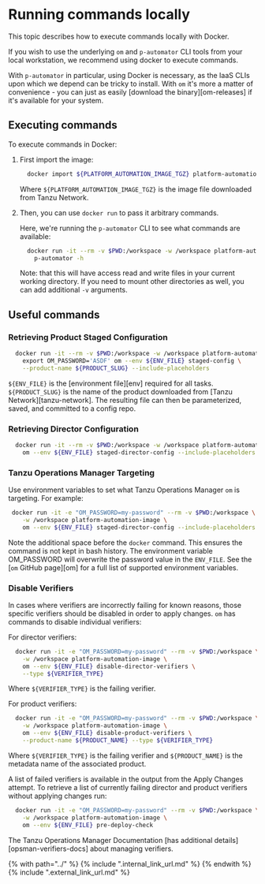 # Running commands locally

This topic describes how to execute commands locally with Docker.

If you wish to use the underlying `om` and `p-automator` CLI tools from your local workstation,
we recommend using docker to execute commands.

With `p-automator` in particular, using Docker is necessary,
as the IaaS CLIs upon which we depend can be tricky to install.
With `om` it's more a matter of convenience -
you can just as easily [download the binary][om-releases] if it's available for your system.


## Executing commands

To execute commands in Docker:

1. First import the image:

    ```bash
      docker import ${PLATFORM_AUTOMATION_IMAGE_TGZ} platform-automation-image
    ```

    Where `${PLATFORM_AUTOMATION_IMAGE_TGZ}` is the image file downloaded from Tanzu Network.

2. Then, you can use `docker run` to pass it arbitrary commands.

    Here, we're running the `p-automator` CLI to see what commands are available:

    ```bash
      docker run -it --rm -v $PWD:/workspace -w /workspace platform-automation-image \
        p-automator -h
    ```

    Note:  that this will have access read and write files in your current working directory.
    If you need to mount other directories as well, you can add additional `-v` arguments.

## Useful commands

### Retrieving Product Staged Configuration

```bash
  docker run -it --rm -v $PWD:/workspace -w /workspace platform-automation-image \
    export OM_PASSWORD='ASDF' om --env ${ENV_FILE} staged-config \
    --product-name ${PRODUCT_SLUG} --include-placeholders
```

  `${ENV_FILE}` is the [environment file][env] required for all tasks.
  `${PRODUCT_SLUG}` is the name of the product downloaded from [Tanzu Network][tanzu-network].
  The resulting file can then be parameterized, saved, and committed to a config repo.

### Retrieving Director Configuration

```bash
  docker run -it --rm -v $PWD:/workspace -w /workspace platform-automation-image \
    om --env ${ENV_FILE} staged-director-config --include-placeholders
```

### Tanzu Operations Manager Targeting

Use environment variables to set what Tanzu Operations Manager `om` is targeting.
For example: 

```bash
 docker run -it -e "OM_PASSWORD=my-password" --rm -v $PWD:/workspace \
    -w /workspace platform-automation-image \
    om --env ${ENV_FILE} staged-director-config --include-placeholders
```

Note the additional space before the `docker` command.
This ensures the command is not kept in bash history. 
The environment variable OM_PASSWORD will overwrite the password value in the `ENV_FILE`.
See the [`om` GitHub page][om] for a full list of supported environment variables. 

### Disable Verifiers

In cases where verifiers are incorrectly failing for known reasons,
those specific verifiers should be disabled in order to apply changes.
`om` has commands to disable individual verifiers:

For director verifiers:
```bash
  docker run -it -e "OM_PASSWORD=my-password" --rm -v $PWD:/workspace \
    -w /workspace platform-automation-image \
    om --env ${ENV_FILE} disable-director-verifiers \
    --type ${VERIFIER_TYPE}
```

Where `${VERIFIER_TYPE}` is the failing verifier.

For product verifiers:
```bash
  docker run -it -e "OM_PASSWORD=my-password" --rm -v $PWD:/workspace \
    -w /workspace platform-automation-image \
    om --env ${ENV_FILE} disable-product-verifiers \
    --product-name ${PRODUCT_NAME} --type ${VERIFIER_TYPE}
```

Where `${VERIFIER_TYPE}` is the failing verifier
and `${PRODUCT_NAME}` is the metadata name of the associated product.

A list of failed verifiers is available in the output from the Apply Changes attempt.
To retrieve a list of currently failing director and product verifiers
without applying changes run:

```bash
  docker run -it -e "OM_PASSWORD=my-password" --rm -v $PWD:/workspace \
    -w /workspace platform-automation-image \
    om --env ${ENV_FILE} pre-deploy-check
```

The Tanzu Operations Manager Documentation [has additional details][opsman-verifiers-docs] about managing verifiers.

{% with path="../" %}
    {% include ".internal_link_url.md" %}
{% endwith %}
{% include ".external_link_url.md" %}
